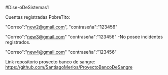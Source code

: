 #Dise-oDeSistemas1

Cuentas registradas PobreTito:

  "Correo":"new2@gmail.com",
  "contraseña":"123456"


  "Correo":"new3@gmail.com"
  "contraseña":"123456"
  -No posee incidentes registrados.

  "Correo":"new4@gmail.com"
  "contraseña":"123456"
  
Link repositorio proyecto banco de sangre: https://github.com/SantiagoMerlos/ProyectoBancoDeSangre
